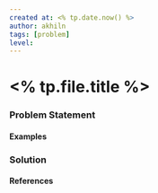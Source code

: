 ```yaml
---
created at: <% tp.date.now() %> 
author: akhiln
tags: [problem]
level: 
---
```


# <% tp.file.title %> 
### Problem Statement


#### Examples

### Solution

#### References

